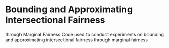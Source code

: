 # Bounding and Approximating Intersectional Fairness
through Marginal Fairness
Code used to conduct experiments on bounding and approximating intersectional fairness through marginal fairness

